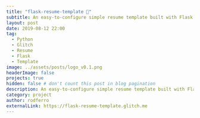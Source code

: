 ```yaml
---
title: "flask-resume-template 🧪"
subtitle: An easy-to-configure simple resume template built with Flask and Bootstrap.
layout: post
date: 2019-08-12 22:00
tag:
  - Python
  - Glitch
  - Resume
  - Flask
  - Template
image: ../assets/posts/logo_v0.1.png
headerImage: false
projects: true
hidden: false # don't count this post in blog pagination
description: An easy-to-configure simple resume template built with Flask and Bootstrap.
category: project
author: rodferro
externalLink: https://flask-resume-template.glitch.me
---
```

